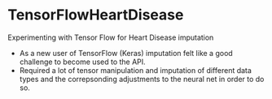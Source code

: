# TensorFlowHeartDisease
Experimenting with Tensor Flow for Heart Disease imputation

* As a new user of TensorFlow (Keras) imputation felt like a good challenge to become used to the API. 
* Required a lot of tensor manipulation and imputation of different data types and the correpsonding adjustments to the neural net in order to do so.
